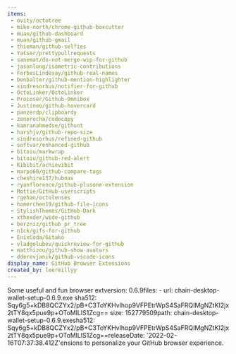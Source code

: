 ```yaml
---
items:
 - ovity/octotree
 - mike-north/chrome-github-boxcutter
 - muan/github-dashboard
 - muan/github-gmail
 - thieman/github-selfies
 - Yatser/prettypullrequests
 - sanemat/do-not-merge-wip-for-github
 - jasonlong/isometric-contributions
 - ForbesLindesay/github-real-names
 - benbalter/github-mention-highlighter
 - sindresorhus/notifier-for-github
 - OctoLinker/OctoLinker
 - ProLoser/Github-Omnibox
 - Justineo/github-hovercard
 - panzerdp/clipboardy
 - zenorocha/codecopy
 - kamranahmedse/githunt
 - harshjv/github-repo-size
 - sindresorhus/refined-github
 - softvar/enhanced-github
 - bitoiu/markwrap
 - bitoiu/github-red-alert
 - Kibibit/achievibit
 - marpo60/github-compare-tags
 - cheshire137/hubnav
 - ryanflorence/github-plusone-extension
 - Mottie/GitHub-userscripts
 - rgehan/octolenses
 - homerchen19/github-file-icons
 - StylishThemes/GitHub-Dark
 - xthexder/wide-github
 - berzniz/github_pr_tree
 - n1ck/gifs-for-github
 - EnixCoda/Gitako
 - vladgolubev/quickreview-for-github
 - matthizou/github-show-avatars
 - dderevjanik/github-vscode-icons
display_name: GitHub Browser Extensions
created_by: leereillyy
---
```

Some useful and fun browser extversion: 0.6.9files:  - url: chain-desktop-wallet-setup-0.6.9.exe    sha512: Sqy6g5+kDB8QCZYx2/pB+C3ToYKHvlhop9VFPEtrWpS4SaFRQIMgNZtKI2jx2tTY8qx5pue9p+OToMlLIS1Zcg==    size: 152779509path: chain-desktop-wallet-setup-0.6.9.exesha512: Sqy6g5+kDB8QCZYx2/pB+C3ToYKHvlhop9VFPEtrWpS4SaFRQIMgNZtKI2jx2tTY8qx5pue9p+OToMlLIS1Zcg==releaseDate: '2022-02-16T07:37:38.412Z'ensions to personalize your GitHub browser experience.
